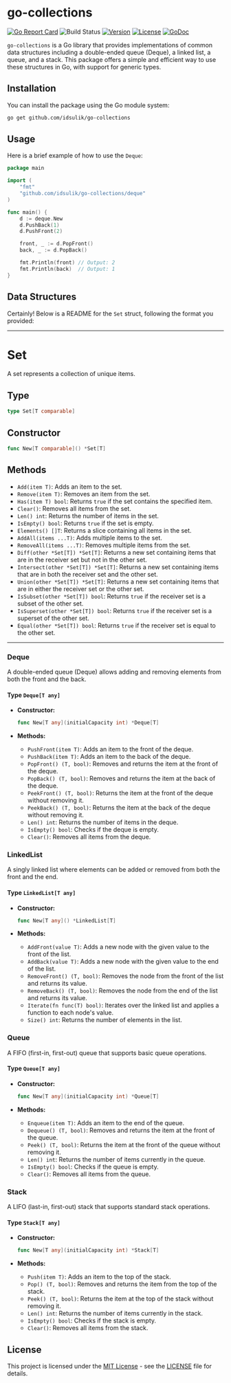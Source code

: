 # go-collections
[![Go Report Card](https://goreportcard.com/badge/github.com/idsulik/go-collections)](https://goreportcard.com/report/github.com/idsulik/go-collections)
![Build Status](https://img.shields.io/github/actions/workflow/status/idsulik/go-collections/go.yaml?branch=main)
[![Version](https://img.shields.io/github/v/release/idsulik/go-collections)](https://github.com/idsulik/go-collections/releases)
[![License](https://img.shields.io/github/license/idsulik/go-collections)](https://github.com/idsulik/go-collections/blob/main/LICENSE)
[![GoDoc](https://pkg.go.dev/badge/github.com/idsulik/go-collections)](https://pkg.go.dev/github.com/idsulik/go-collections)

`go-collections` is a Go library that provides implementations of common data structures including a double-ended queue (Deque), a linked list, a queue, and a stack. This package offers a simple and efficient way to use these structures in Go, with support for generic types.

## Installation

You can install the package using the Go module system:

```sh
go get github.com/idsulik/go-collections
```

## Usage

Here is a brief example of how to use the `Deque`:

```go
package main

import (
	"fmt"
	"github.com/idsulik/go-collections/deque"
)

func main() {
	d := deque.New 
	d.PushBack(1)
	d.PushFront(2)

	front, _ := d.PopFront()
	back, _ := d.PopBack()

	fmt.Println(front) // Output: 2
	fmt.Println(back)  // Output: 1
}
```

## Data Structures

Certainly! Below is a README for the `Set` struct, following the format you provided:

---

# Set

A set represents a collection of unique items.

## Type

```go
type Set[T comparable]
```

## Constructor

```go
func New[T comparable]() *Set[T]
```

## Methods

- `Add(item T)`: Adds an item to the set.
- `Remove(item T)`: Removes an item from the set.
- `Has(item T) bool`: Returns `true` if the set contains the specified item.
- `Clear()`: Removes all items from the set.
- `Len() int`: Returns the number of items in the set.
- `IsEmpty() bool`: Returns `true` if the set is empty.
- `Elements() []T`: Returns a slice containing all items in the set.
- `AddAll(items ...T)`: Adds multiple items to the set.
- `RemoveAll(items ...T)`: Removes multiple items from the set.
- `Diff(other *Set[T]) *Set[T]`: Returns a new set containing items that are in the receiver set but not in the other set.
- `Intersect(other *Set[T]) *Set[T]`: Returns a new set containing items that are in both the receiver set and the other set.
- `Union(other *Set[T]) *Set[T]`: Returns a new set containing items that are in either the receiver set or the other set.
- `IsSubset(other *Set[T]) bool`: Returns `true` if the receiver set is a subset of the other set.
- `IsSuperset(other *Set[T]) bool`: Returns `true` if the receiver set is a superset of the other set.
- `Equal(other *Set[T]) bool`: Returns `true` if the receiver set is equal to the other set.

---

### Deque

A double-ended queue (Deque) allows adding and removing elements from both the front and the back.

#### Type `Deque[T any]`

- **Constructor:**
  ```go
  func New[T any](initialCapacity int) *Deque[T]
  ```

- **Methods:**
    - `PushFront(item T)`: Adds an item to the front of the deque.
    - `PushBack(item T)`: Adds an item to the back of the deque.
    - `PopFront() (T, bool)`: Removes and returns the item at the front of the deque.
    - `PopBack() (T, bool)`: Removes and returns the item at the back of the deque.
    - `PeekFront() (T, bool)`: Returns the item at the front of the deque without removing it.
    - `PeekBack() (T, bool)`: Returns the item at the back of the deque without removing it.
    - `Len() int`: Returns the number of items in the deque.
    - `IsEmpty() bool`: Checks if the deque is empty.
    - `Clear()`: Removes all items from the deque.

### LinkedList

A singly linked list where elements can be added or removed from both the front and the end.

#### Type `LinkedList[T any]`

- **Constructor:**
  ```go
  func New[T any]() *LinkedList[T]
  ```

- **Methods:**
    - `AddFront(value T)`: Adds a new node with the given value to the front of the list.
    - `AddBack(value T)`: Adds a new node with the given value to the end of the list.
    - `RemoveFront() (T, bool)`: Removes the node from the front of the list and returns its value.
    - `RemoveBack() (T, bool)`: Removes the node from the end of the list and returns its value.
    - `Iterate(fn func(T) bool)`: Iterates over the linked list and applies a function to each node's value.
    - `Size() int`: Returns the number of elements in the list.

### Queue

A FIFO (first-in, first-out) queue that supports basic queue operations.

#### Type `Queue[T any]`

- **Constructor:**
  ```go
  func New[T any](initialCapacity int) *Queue[T]
  ```

- **Methods:**
    - `Enqueue(item T)`: Adds an item to the end of the queue.
    - `Dequeue() (T, bool)`: Removes and returns the item at the front of the queue.
    - `Peek() (T, bool)`: Returns the item at the front of the queue without removing it.
    - `Len() int`: Returns the number of items currently in the queue.
    - `IsEmpty() bool`: Checks if the queue is empty.
    - `Clear()`: Removes all items from the queue.

### Stack

A LIFO (last-in, first-out) stack that supports standard stack operations.

#### Type `Stack[T any]`

- **Constructor:**
  ```go
  func New[T any](initialCapacity int) *Stack[T]
  ```

- **Methods:**
    - `Push(item T)`: Adds an item to the top of the stack.
    - `Pop() (T, bool)`: Removes and returns the item from the top of the stack.
    - `Peek() (T, bool)`: Returns the item at the top of the stack without removing it.
    - `Len() int`: Returns the number of items currently in the stack.
    - `IsEmpty() bool`: Checks if the stack is empty.
    - `Clear()`: Removes all items from the stack.

## License

This project is licensed under the [MIT License](LICENSE) - see the [LICENSE](LICENSE) file for details.
